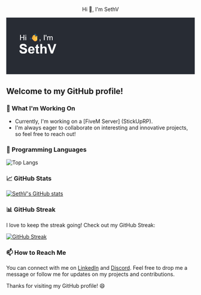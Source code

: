 <p align="center">Hi 👋, I'm SethV</p>

[![Banner](https://github.com/SVRECCO/SVRECCO/raw/main/header.png)](https://github.com/SVRECCO/SVRECCO)
## Welcome to my GitHub profile!


### 🔭 What I'm Working On

- Currently, I'm working on a [FiveM Server] (StickUpRP).
- I'm always eager to collaborate on interesting and innovative projects, so feel free to reach out!

### 🌱 Programming Languages

![Top Langs](https://github-readme-stats.vercel.app/api/top-langs/?username=SVRECCO&show_icons=true&theme=onedark&layout=compact)

### 📈 GitHub Stats


[![SethV's GitHub stats](https://github-readme-stats.vercel.app/api?username=SVRECCO&show_icons=true&theme=onedark&show=stars,commits,issues,contribs)](https://github.com/SVRECCO/github-readme-stats)

### 📊 GitHub Streak

I love to keep the streak going! Check out my GitHub Streak:

[![GitHub Streak](http://github-readme-streak-stats.herokuapp.com?user=SVRECCO&theme=onedark)](https://git.io/streak-stats)

### 📫 How to Reach Me

You can connect with me on [LinkedIn](https://www.linkedin.com/in/therealsethv/) and [Discord](Discord.gg/SVRECCO). Feel free to drop me a message or follow me for updates on my projects and contributions.

Thanks for visiting my GitHub profile! 😄
